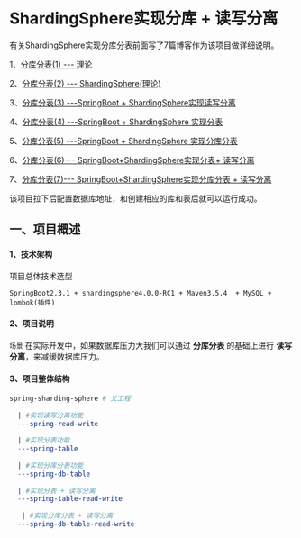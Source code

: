 # ShardingSphere实现分库 + 读写分离

有关ShardingSphere实现分库分表前面写了7篇博客作为该项目做详细说明。

  1、[分库分表(1) --- 理论](https://www.cnblogs.com/qdhxhz/p/11608222.html)

  2、[分库分表(2) --- ShardingSphere(理论)](https://www.cnblogs.com/qdhxhz/p/11629883.html)

  3、[分库分表(3) ---SpringBoot + ShardingSphere实现读写分离](https://www.cnblogs.com/qdhxhz/p/11656205.html)

  4、[分库分表(4) ---SpringBoot + ShardingSphere 实现分表](https://www.cnblogs.com/qdhxhz/p/11651163.html)

  5、[分库分表(5) ---SpringBoot + ShardingSphere 实现分库分表](https://www.cnblogs.com/qdhxhz/p/11673493.html)

  6、[分库分表(6)--- SpringBoot+ShardingSphere实现分表+ 读写分离](https://www.cnblogs.com/qdhxhz/p/11688651.html)

  7、[分库分表(7)--- SpringBoot+ShardingSphere实现分库分表 + 读写分离](https://www.cnblogs.com/qdhxhz/p/11688371.html)

该项目拉下后配置数据库地址，和创建相应的库和表后就可以运行成功。


## 一、项目概述


#### 1、技术架构

项目总体技术选型

```
SpringBoot2.3.1 + shardingsphere4.0.0-RC1 + Maven3.5.4  + MySQL + lombok(插件)
```

#### 2、项目说明

`场景` 在实际开发中，如果数据库压力大我们可以通过  **分库分表**  的基础上进行 **读写分离**，来减缓数据库压力。

#### 3、项目整体结构

```makefile
spring-sharding-sphere # 父工程
 
  | #实现读写分离功能
  ---spring-read-write 
 
  | #实现分表功能
  ---spring-table
    
  | #实现分库分表功能
  ---spring-db-table                    
     
  | #实现分表 + 读写分离
  ---spring-table-read-write                                     
  
   | #实现分库分表 + 读写分离
  ---spring-db-table-read-write                 
                        
```

<br>


